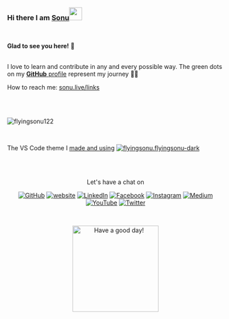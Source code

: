 ### Hi there I am [Sonu](https://sonukushwaha.live)<img src="https://raw.githubusercontent.com/MartinHeinz/MartinHeinz/master/wave.gif" width="30px">
<br/>
	
**Glad to see you here!** :star_struck: <br><br> 

I love to learn and contribute in any and every possible way. 
The green dots on my [**GitHub** profile](https://github.com/flyingsonu122?tab=repositories) represent my journey :running_man: 
<br/>

How to reach me: [sonu.live/links](https://www.sonu.live/links/)

<br/><br/>



<p ><img  src="https://github-readme-stats.vercel.app/api?username=flyingsonu122&show_icons=true" alt="flyingsonu122"  /></p>

<br>

The VS Code theme I [made and using](https://marketplace.visualstudio.com/items?itemName=flyingsonu.flyingsonu-dark)  <a href="https://marketplace.visualstudio.com/items?itemName=flyingsonu.flyingsonu-dark"><img src="https://img.shields.io/visual-studio-marketplace/v/flyingsonu.flyingsonu-dark?label=Visual%20Studio%20Marketplace&logo=Visual%20Studio%20Code&style=social" alt="flyingsonu.flyingsonu-dark"></a>



<br><br>

<p align="center"> Let's have a chat on </p> 
<p align="center">
	<a href="https://github.com/flyingsonu122"><img src="https://img.shields.io/github/followers/flyingsonu122.svg?label=GitHub&style=social" alt="GitHub"></a>
	<a href="https://flyingsonu122.netlify.app/"><img src="https://img.shields.io/badge/Website-blueviolet?style=flat&logo=google-chrome&logoColor=white&color=Black" alt="website"></a>
	<a href="https://www.linkedin.com/in/sonukumarkushwaha/"><img src="https://img.shields.io/badge/LinkedIn--_.svg?style=social&logo=linkedin" alt="LinkedIn"></a>
	<a href="https://www.facebook.com/sonukumarkushwaha736"><img src="https://img.shields.io/badge/Facebook--_.svg?style=social&logo=facebook" alt="Facebook"></a>
	<a href="https://www.instagram.com/flyingsonu736/"><img src="https://img.shields.io/badge/Instagram--_.svg?style=social&logo=instagram" alt="Instagram"></a>
	<a href="https://medium.com/@sonukumarkushwaha"><img src="https://img.shields.io/badge/Medium--_.svg?style=social&logo=medium" alt="Medium"></a>
	<a href="https://www.youtube.com/channel/UCugIYeIc-HzCp-SZxRwuQbA"><img src="https://img.shields.io/youtube/channel/subscribers/UCugIYeIc-HzCp-SZxRwuQbA?label=YouTube&style=social&logo=YouTube" alt="YouTube"></a>
	<a href="https://twitter.com/sonukumarkush12"><img src="https://img.shields.io/twitter/follow/sonukumarkush12?label=Follow&style=social" alt="Twitter"></a>
	
	
</p>

<br>
<p align="center">
<a href="https://github.com/flyingsonu122"><img alt="Have a good day!" src="https://media.giphy.com/media/WQOFQXuVEZ90MtDdsx/giphy.gif" width="200px"></a>
</p>
<br>

